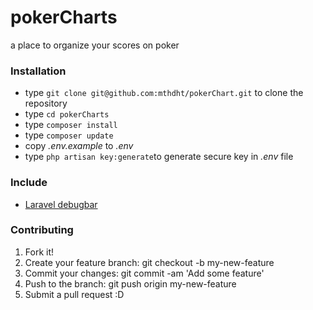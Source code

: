 # pokerCharts
a place to organize your scores on poker


### Installation ###

* type `git clone git@github.com:mthdht/pokerChart.git` to clone the repository 
* type `cd pokerCharts`
* type `composer install`
* type `composer update`
* copy *.env.example* to *.env*
* type `php artisan key:generate`to generate secure key in *.env* file

### Include ###

* [Laravel debugbar](https://github.com/barryvdh/laravel-debugbar)

### Contributing ###

1. Fork it!
2. Create your feature branch: git checkout -b my-new-feature
3. Commit your changes: git commit -am 'Add some feature'
4. Push to the branch: git push origin my-new-feature
5. Submit a pull request :D


